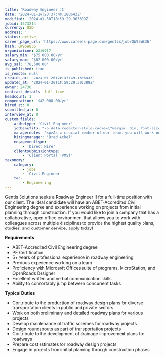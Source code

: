 ```yaml
---
title: 'Roadway Engineer II'
date: '2024-01-26T20:37:49.180643Z'
modified: '2024-01-30T18:59:29.303389Z'
jobid: 1573214
currency: USD
address: ''
status: active
career_page_url: 'https://www.careers-page.com/gentis/job/QW95W836'
hash: QW95W836
organization: 2230057
salary_min: '$75,000.00/yr'
salary_max: '$82,000.00/yr'
avg_sal: '78,500.00'
is_published: true
is_remote: null
created_at: '2024-01-26T20:37:49.180643Z'
updated_at: '2024-01-30T18:59:29.303389Z'
owner: 24730
contract_details: full_time
headcount: 1
compensation: '$82,000.00/yr'
hired_at: 0
submitted_at: 0
interview_at: 0
custom_fields:
    archetype: 'Civil Engineer'
    jobbenefits: "<p data-redactor-style-cache=\"margin: 0in; font-size: 11pt; font-family: Calibri, sans-serif; color: rgb(36, 36, 36); font-style: normal; font-variant-ligatures: normal; font-variant-caps: normal; font-weight: 400; letter-spacing: normal; orphans: 2; text-align: start; text-indent: 0px; text-transform: none; widows: 2; word-spacing: 0px; -webkit-text-stroke-width: 0px; white-space: normal; background-color: rgb(255, 255, 255); text-decoration-thickness: initial; text-decoration-style: initial; text-decoration-color: initial;\" style=\"margin: 0in; font-size: 11pt; font-family: Calibri, sans-serif; color: rgb(36, 36, 36); font-style: normal; font-variant-ligatures: normal; font-variant-caps: normal; font-weight: 400; letter-spacing: normal; orphans: 2; text-align: start; text-indent: 0px; text-transform: none; widows: 2; word-spacing: 0px; -webkit-text-stroke-width: 0px; white-space: normal; background-color: rgb(255, 255, 255); text-decoration-thickness: initial; text-decoration-style: initial; text-decoration-color: initial;\"><span data-redactor-span=\"true\" data-redactor-style-cache=\"border: 0px; font-style: inherit; font-variant: inherit; font-weight: inherit; font-stretch: inherit; font-size: inherit; line-height: inherit; font-family: Arial, sans-serif; font-optical-sizing: inherit; font-kerning: inherit; font-feature-settings: inherit; font-variation-settings: inherit; margin: 0px; padding: 0px; vertical-align: baseline; color: inherit;\" style=\"border: 0px; font-style: inherit; font-variant: inherit; font-weight: inherit; font-stretch: inherit; font-size: inherit; line-height: inherit; font-family: Arial, sans-serif; font-optical-sizing: inherit; font-kerning: inherit; font-feature-settings: inherit; font-variation-settings: inherit; margin: 0px; padding: 0px; vertical-align: baseline; color: inherit;\">Compensation and performance evaluations are completed annually. Additionally, employees are eligible to earn bonuses through our Employee Bonus Program. Our compensation packages also include coverage for professional development training/education, professional registrations, exams, and association/professional organization membership dues.</span></p>\n<p data-redactor-style-cache=\"margin: 0in; font-size: 11pt; font-family: Calibri, sans-serif; color: rgb(36, 36, 36); font-style: normal; font-variant-ligatures: normal; font-variant-caps: normal; font-weight: 400; letter-spacing: normal; orphans: 2; text-align: start; text-indent: 0px; text-transform: none; widows: 2; word-spacing: 0px; -webkit-text-stroke-width: 0px; white-space: normal; background-color: rgb(255, 255, 255); text-decoration-thickness: initial; text-decoration-style: initial; text-decoration-color: initial;\" style=\"margin: 0in; font-size: 11pt; font-family: Calibri, sans-serif; color: rgb(36, 36, 36); font-style: normal; font-variant-ligatures: normal; font-variant-caps: normal; font-weight: 400; letter-spacing: normal; orphans: 2; text-align: start; text-indent: 0px; text-transform: none; widows: 2; word-spacing: 0px; -webkit-text-stroke-width: 0px; white-space: normal; background-color: rgb(255, 255, 255); text-decoration-thickness: initial; text-decoration-style: initial; text-decoration-color: initial;\"><span data-redactor-span=\"true\" data-redactor-style-cache=\"border: 0px; font-style: inherit; font-variant: inherit; font-weight: inherit; font-stretch: inherit; font-size: inherit; line-height: inherit; font-family: Arial, sans-serif; font-optical-sizing: inherit; font-kerning: inherit; font-feature-settings: inherit; font-variation-settings: inherit; margin: 0px; padding: 0px; vertical-align: baseline; color: inherit;\" style=\"border: 0px; font-style: inherit; font-variant: inherit; font-weight: inherit; font-stretch: inherit; font-size: inherit; line-height: inherit; font-family: Arial, sans-serif; font-optical-sizing: inherit; font-kerning: inherit; font-feature-settings: inherit; font-variation-settings: inherit; margin: 0px; padding: 0px; vertical-align: baseline; color: inherit;\"></span></p>\n<p data-redactor-style-cache=\"margin: 0in; font-size: 11pt; font-family: Calibri, sans-serif; color: rgb(36, 36, 36); font-style: normal; font-variant-ligatures: normal; font-variant-caps: normal; font-weight: 400; letter-spacing: normal; orphans: 2; text-align: start; text-indent: 0px; text-transform: none; widows: 2; word-spacing: 0px; -webkit-text-stroke-width: 0px; white-space: normal; background-color: rgb(255, 255, 255); text-decoration-thickness: initial; text-decoration-style: initial; text-decoration-color: initial;\" style=\"margin: 0in; font-size: 11pt; font-family: Calibri, sans-serif; color: rgb(36, 36, 36); font-style: normal; font-variant-ligatures: normal; font-variant-caps: normal; font-weight: 400; letter-spacing: normal; orphans: 2; text-align: start; text-indent: 0px; text-transform: none; widows: 2; word-spacing: 0px; -webkit-text-stroke-width: 0px; white-space: normal; background-color: rgb(255, 255, 255); text-decoration-thickness: initial; text-decoration-style: initial; text-decoration-color: initial;\"><span data-redactor-span=\"true\" data-redactor-style-cache=\"border: 0px; font-style: inherit; font-variant: inherit; font-weight: inherit; font-stretch: inherit; font-size: inherit; line-height: inherit; font-family: Arial, sans-serif; font-optical-sizing: inherit; font-kerning: inherit; font-feature-settings: inherit; font-variation-settings: inherit; margin: 0px; padding: 0px; vertical-align: baseline; color: inherit;\" style=\"border: 0px; font-style: inherit; font-variant: inherit; font-weight: inherit; font-stretch: inherit; font-size: inherit; line-height: inherit; font-family: Arial, sans-serif; font-optical-sizing: inherit; font-kerning: inherit; font-feature-settings: inherit; font-variation-settings: inherit; margin: 0px; padding: 0px; vertical-align: baseline; color: inherit;\">Employees are offered <span data-markjs=\"true\" data-ogac=\"\" data-ogab=\"\" data-ogsc=\"\" data-ogsb=\"\" data-redactor-span=\"true\" data-redactor-style-cache=\"border: 0px; font: inherit; margin: 0px; padding: 0px; vertical-align: baseline; color: inherit;\" style=\"border: 0px; font: inherit; margin: 0px; padding: 0px; vertical-align: baseline; color: inherit;\">benefits</span> in the medical, dental, life and disability programs as part of full-time employment with the Company. <span data-markjs=\"true\" data-ogac=\"\" data-ogab=\"\" data-ogsc=\"\" data-ogsb=\"\" data-redactor-span=\"true\" data-redactor-style-cache=\"border: 0px; font: inherit; margin: 0px; padding: 0px; vertical-align: baseline; color: inherit;\" style=\"border: 0px; font: inherit; margin: 0px; padding: 0px; vertical-align: baseline; color: inherit;\">Benefits</span> are subject to the eligibility requirements and exclusions of each program.</span></p>\n<p data-redactor-style-cache=\"margin: 0in; font-size: 11pt; font-family: Calibri, sans-serif; color: rgb(36, 36, 36); font-style: normal; font-variant-ligatures: normal; font-variant-caps: normal; font-weight: 400; letter-spacing: normal; orphans: 2; text-align: start; text-indent: 0px; text-transform: none; widows: 2; word-spacing: 0px; -webkit-text-stroke-width: 0px; white-space: normal; background-color: rgb(255, 255, 255); text-decoration-thickness: initial; text-decoration-style: initial; text-decoration-color: initial;\" style=\"margin: 0in; font-size: 11pt; font-family: Calibri, sans-serif; color: rgb(36, 36, 36); font-style: normal; font-variant-ligatures: normal; font-variant-caps: normal; font-weight: 400; letter-spacing: normal; orphans: 2; text-align: start; text-indent: 0px; text-transform: none; widows: 2; word-spacing: 0px; -webkit-text-stroke-width: 0px; white-space: normal; background-color: rgb(255, 255, 255); text-decoration-thickness: initial; text-decoration-style: initial; text-decoration-color: initial;\"><span data-redactor-span=\"true\" data-redactor-style-cache=\"border: 0px; font-style: inherit; font-variant: inherit; font-weight: inherit; font-stretch: inherit; font-size: inherit; line-height: inherit; font-family: Arial, sans-serif; font-optical-sizing: inherit; font-kerning: inherit; font-feature-settings: inherit; font-variation-settings: inherit; margin: 0px; padding: 0px; vertical-align: baseline; color: inherit;\" style=\"border: 0px; font-style: inherit; font-variant: inherit; font-weight: inherit; font-stretch: inherit; font-size: inherit; line-height: inherit; font-family: Arial, sans-serif; font-optical-sizing: inherit; font-kerning: inherit; font-feature-settings: inherit; font-variation-settings: inherit; margin: 0px; padding: 0px; vertical-align: baseline; color: inherit;\"></span></p>\n<p data-redactor-style-cache=\"margin: 0in; font-size: 11pt; font-family: Calibri, sans-serif; color: rgb(36, 36, 36); font-style: normal; font-variant-ligatures: normal; font-variant-caps: normal; font-weight: 400; letter-spacing: normal; orphans: 2; text-align: start; text-indent: 0px; text-transform: none; widows: 2; word-spacing: 0px; -webkit-text-stroke-width: 0px; white-space: normal; background-color: rgb(255, 255, 255); text-decoration-thickness: initial; text-decoration-style: initial; text-decoration-color: initial;\" style=\"margin: 0in; font-size: 11pt; font-family: Calibri, sans-serif; color: rgb(36, 36, 36); font-style: normal; font-variant-ligatures: normal; font-variant-caps: normal; font-weight: 400; letter-spacing: normal; orphans: 2; text-align: start; text-indent: 0px; text-transform: none; widows: 2; word-spacing: 0px; -webkit-text-stroke-width: 0px; white-space: normal; background-color: rgb(255, 255, 255); text-decoration-thickness: initial; text-decoration-style: initial; text-decoration-color: initial;\"><strong><span data-redactor-span=\"true\" data-redactor-style-cache=\"border: 0px; font-style: inherit; font-variant: inherit; font-weight: inherit; font-stretch: inherit; font-size: inherit; line-height: inherit; font-family: Arial, sans-serif; font-optical-sizing: inherit; font-kerning: inherit; font-feature-settings: inherit; font-variation-settings: inherit; margin: 0px; padding: 0px; vertical-align: baseline; color: inherit;\" style=\"border: 0px; font-style: inherit; font-variant: inherit; font-weight: inherit; font-stretch: inherit; font-size: inherit; line-height: inherit; font-family: Arial, sans-serif; font-optical-sizing: inherit; font-kerning: inherit; font-feature-settings: inherit; font-variation-settings: inherit; margin: 0px; padding: 0px; vertical-align: baseline; color: inherit;\">Medical Insurance: </span></strong><span data-redactor-span=\"true\" data-redactor-style-cache=\"border: 0px; font-style: inherit; font-variant: inherit; font-weight: inherit; font-stretch: inherit; font-size: inherit; line-height: inherit; font-family: Arial, sans-serif; font-optical-sizing: inherit; font-kerning: inherit; font-feature-settings: inherit; font-variation-settings: inherit; margin: 0px; padding: 0px; vertical-align: baseline; color: inherit;\" style=\"border: 0px; font-style: inherit; font-variant: inherit; font-weight: inherit; font-stretch: inherit; font-size: inherit; line-height: inherit; font-family: Arial, sans-serif; font-optical-sizing: inherit; font-kerning: inherit; font-feature-settings: inherit; font-variation-settings: inherit; margin: 0px; padding: 0px; vertical-align: baseline; color: inherit;\">CM offers either individual or family medical insurance coverage. The medical benefit provides coverage for routine and preventative services. Vision coverage is provided too. Currently, CM will cover 90% (individual, employee &amp; spouse, employee &amp; dependent, or family) of the premium payment for <em>all</em> medical insurance costs. This is subject to change yearly.</span><span data-redactor-span=\"true\" data-redactor-style-cache=\"border: 0px; font-style: inherit; font-variant: inherit; font-weight: inherit; font-stretch: inherit; font-size: 10pt; line-height: inherit; font-family: Arial, sans-serif; font-optical-sizing: inherit; font-kerning: inherit; font-feature-settings: inherit; font-variation-settings: inherit; margin: 0px; padding: 0px; vertical-align: baseline; color: inherit;\" style=\"border: 0px; font-style: inherit; font-variant: inherit; font-weight: inherit; font-stretch: inherit; font-size: 10pt; line-height: inherit; font-family: Arial, sans-serif; font-optical-sizing: inherit; font-kerning: inherit; font-feature-settings: inherit; font-variation-settings: inherit; margin: 0px; padding: 0px; vertical-align: baseline; color: inherit;\"></span></p>\n<p data-redactor-style-cache=\"margin: 0in; font-size: 11pt; font-family: Calibri, sans-serif; color: rgb(36, 36, 36); font-style: normal; font-variant-ligatures: normal; font-variant-caps: normal; font-weight: 400; letter-spacing: normal; orphans: 2; text-align: start; text-indent: 0px; text-transform: none; widows: 2; word-spacing: 0px; -webkit-text-stroke-width: 0px; white-space: normal; background-color: rgb(255, 255, 255); text-decoration-thickness: initial; text-decoration-style: initial; text-decoration-color: initial;\" style=\"margin: 0in; font-size: 11pt; font-family: Calibri, sans-serif; color: rgb(36, 36, 36); font-style: normal; font-variant-ligatures: normal; font-variant-caps: normal; font-weight: 400; letter-spacing: normal; orphans: 2; text-align: start; text-indent: 0px; text-transform: none; widows: 2; word-spacing: 0px; -webkit-text-stroke-width: 0px; white-space: normal; background-color: rgb(255, 255, 255); text-decoration-thickness: initial; text-decoration-style: initial; text-decoration-color: initial;\"><span data-redactor-span=\"true\" data-redactor-style-cache=\"border: 0px; font-style: inherit; font-variant: inherit; font-weight: inherit; font-stretch: inherit; font-size: inherit; line-height: inherit; font-family: Arial, sans-serif; font-optical-sizing: inherit; font-kerning: inherit; font-feature-settings: inherit; font-variation-settings: inherit; margin: 0px; padding: 0px; vertical-align: baseline; color: inherit;\" style=\"border: 0px; font-style: inherit; font-variant: inherit; font-weight: inherit; font-stretch: inherit; font-size: inherit; line-height: inherit; font-family: Arial, sans-serif; font-optical-sizing: inherit; font-kerning: inherit; font-feature-settings: inherit; font-variation-settings: inherit; margin: 0px; padding: 0px; vertical-align: baseline; color: inherit;\"></span></p>\n<p data-redactor-style-cache=\"margin: 0in; font-size: 11pt; font-family: Calibri, sans-serif; color: rgb(36, 36, 36); font-style: normal; font-variant-ligatures: normal; font-variant-caps: normal; font-weight: 400; letter-spacing: normal; orphans: 2; text-align: start; text-indent: 0px; text-transform: none; widows: 2; word-spacing: 0px; -webkit-text-stroke-width: 0px; white-space: normal; background-color: rgb(255, 255, 255); text-decoration-thickness: initial; text-decoration-style: initial; text-decoration-color: initial;\" style=\"margin: 0in; font-size: 11pt; font-family: Calibri, sans-serif; color: rgb(36, 36, 36); font-style: normal; font-variant-ligatures: normal; font-variant-caps: normal; font-weight: 400; letter-spacing: normal; orphans: 2; text-align: start; text-indent: 0px; text-transform: none; widows: 2; word-spacing: 0px; -webkit-text-stroke-width: 0px; white-space: normal; background-color: rgb(255, 255, 255); text-decoration-thickness: initial; text-decoration-style: initial; text-decoration-color: initial;\"><strong><span data-redactor-span=\"true\" data-redactor-style-cache=\"border: 0px; font-style: inherit; font-variant: inherit; font-weight: inherit; font-stretch: inherit; font-size: inherit; line-height: inherit; font-family: Arial, sans-serif; font-optical-sizing: inherit; font-kerning: inherit; font-feature-settings: inherit; font-variation-settings: inherit; margin: 0px; padding: 0px; vertical-align: baseline; color: inherit;\" style=\"border: 0px; font-style: inherit; font-variant: inherit; font-weight: inherit; font-stretch: inherit; font-size: inherit; line-height: inherit; font-family: Arial, sans-serif; font-optical-sizing: inherit; font-kerning: inherit; font-feature-settings: inherit; font-variation-settings: inherit; margin: 0px; padding: 0px; vertical-align: baseline; color: inherit;\">Paid-Time-Off:</span></strong><span data-redactor-span=\"true\" data-redactor-style-cache=\"border: 0px; font-style: inherit; font-variant: inherit; font-weight: inherit; font-stretch: inherit; font-size: inherit; line-height: inherit; font-family: Arial, sans-serif; font-optical-sizing: inherit; font-kerning: inherit; font-feature-settings: inherit; font-variation-settings: inherit; margin: 0px; padding: 0px; vertical-align: baseline; color: inherit;\" style=\"border: 0px; font-style: inherit; font-variant: inherit; font-weight: inherit; font-stretch: inherit; font-size: inherit; line-height: inherit; font-family: Arial, sans-serif; font-optical-sizing: inherit; font-kerning: inherit; font-feature-settings: inherit; font-variation-settings: inherit; margin: 0px; padding: 0px; vertical-align: baseline; color: inherit;\"> Employee is eligible to accrue 15 days of Paid-Time-Off (PTO) per calendar year. In addition, CM offers seven paid holidays per year.</span></p>\n<p data-redactor-style-cache=\"margin: 0in; font-size: 11pt; font-family: Calibri, sans-serif; color: rgb(36, 36, 36); font-style: normal; font-variant-ligatures: normal; font-variant-caps: normal; font-weight: 400; letter-spacing: normal; orphans: 2; text-align: start; text-indent: 0px; text-transform: none; widows: 2; word-spacing: 0px; -webkit-text-stroke-width: 0px; white-space: normal; background-color: rgb(255, 255, 255); text-decoration-thickness: initial; text-decoration-style: initial; text-decoration-color: initial;\" style=\"margin: 0in; font-size: 11pt; font-family: Calibri, sans-serif; color: rgb(36, 36, 36); font-style: normal; font-variant-ligatures: normal; font-variant-caps: normal; font-weight: 400; letter-spacing: normal; orphans: 2; text-align: start; text-indent: 0px; text-transform: none; widows: 2; word-spacing: 0px; -webkit-text-stroke-width: 0px; white-space: normal; background-color: rgb(255, 255, 255); text-decoration-thickness: initial; text-decoration-style: initial; text-decoration-color: initial;\"><span data-redactor-span=\"true\" data-redactor-style-cache=\"border: 0px; font-style: inherit; font-variant: inherit; font-weight: inherit; font-stretch: inherit; font-size: inherit; line-height: inherit; font-family: Arial, sans-serif; font-optical-sizing: inherit; font-kerning: inherit; font-feature-settings: inherit; font-variation-settings: inherit; margin: 0px; padding: 0px; vertical-align: baseline; color: inherit;\" style=\"border: 0px; font-style: inherit; font-variant: inherit; font-weight: inherit; font-stretch: inherit; font-size: inherit; line-height: inherit; font-family: Arial, sans-serif; font-optical-sizing: inherit; font-kerning: inherit; font-feature-settings: inherit; font-variation-settings: inherit; margin: 0px; padding: 0px; vertical-align: baseline; color: inherit;\"></span></p>\n<p data-redactor-style-cache=\"margin: 0in; font-size: 11pt; font-family: Calibri, sans-serif; color: rgb(36, 36, 36); font-style: normal; font-variant-ligatures: normal; font-variant-caps: normal; font-weight: 400; letter-spacing: normal; orphans: 2; text-align: start; text-indent: 0px; text-transform: none; widows: 2; word-spacing: 0px; -webkit-text-stroke-width: 0px; white-space: normal; background-color: rgb(255, 255, 255); text-decoration-thickness: initial; text-decoration-style: initial; text-decoration-color: initial;\" style=\"margin: 0in; font-size: 11pt; font-family: Calibri, sans-serif; color: rgb(36, 36, 36); font-style: normal; font-variant-ligatures: normal; font-variant-caps: normal; font-weight: 400; letter-spacing: normal; orphans: 2; text-align: start; text-indent: 0px; text-transform: none; widows: 2; word-spacing: 0px; -webkit-text-stroke-width: 0px; white-space: normal; background-color: rgb(255, 255, 255); text-decoration-thickness: initial; text-decoration-style: initial; text-decoration-color: initial;\"><strong><span data-redactor-span=\"true\" data-redactor-style-cache=\"border: 0px; font-style: inherit; font-variant: inherit; font-weight: inherit; font-stretch: inherit; font-size: inherit; line-height: inherit; font-family: Arial, sans-serif; font-optical-sizing: inherit; font-kerning: inherit; font-feature-settings: inherit; font-variation-settings: inherit; margin: 0px; padding: 0px; vertical-align: baseline; color: inherit;\" style=\"border: 0px; font-style: inherit; font-variant: inherit; font-weight: inherit; font-stretch: inherit; font-size: inherit; line-height: inherit; font-family: Arial, sans-serif; font-optical-sizing: inherit; font-kerning: inherit; font-feature-settings: inherit; font-variation-settings: inherit; margin: 0px; padding: 0px; vertical-align: baseline; color: inherit;\">401(k) Profit Sharing Retirement Plan</span></strong><span data-redactor-span=\"true\" data-redactor-style-cache=\"border: 0px; font-style: inherit; font-variant: inherit; font-weight: inherit; font-stretch: inherit; font-size: inherit; line-height: inherit; font-family: Arial, sans-serif; font-optical-sizing: inherit; font-kerning: inherit; font-feature-settings: inherit; font-variation-settings: inherit; margin: 0px; padding: 0px; vertical-align: baseline; color: inherit;\" style=\"border: 0px; font-style: inherit; font-variant: inherit; font-weight: inherit; font-stretch: inherit; font-size: inherit; line-height: inherit; font-family: Arial, sans-serif; font-optical-sizing: inherit; font-kerning: inherit; font-feature-settings: inherit; font-variation-settings: inherit; margin: 0px; padding: 0px; vertical-align: baseline; color: inherit;\">: </span><span data-redactor-span=\"true\" data-redactor-style-cache=\"border: 0px; font-style: inherit; font-variant: inherit; font-weight: inherit; font-stretch: inherit; font-size: inherit; line-height: inherit; font-family: Arial, sans-serif; font-optical-sizing: inherit; font-kerning: inherit; font-feature-settings: inherit; font-variation-settings: inherit; margin: 0px; padding: 0px; vertical-align: baseline; color: inherit;\" style=\"border: 0px; font-style: inherit; font-variant: inherit; font-weight: inherit; font-stretch: inherit; font-size: inherit; line-height: inherit; font-family: Arial, sans-serif; font-optical-sizing: inherit; font-kerning: inherit; font-feature-settings: inherit; font-variation-settings: inherit; margin: 0px; padding: 0px; vertical-align: baseline; color: inherit;\">CM offers the ability for employees to participate in our company profit sharing plan. Currently, the company offers a Safe Harbor plan, which guarantees a minimum company contribution of 3% of yearly salary to a retirement account, whether you contribute or not.</span></p>\n<p data-redactor-style-cache=\"margin: 0in; font-size: 11pt; font-family: Calibri, sans-serif; color: rgb(36, 36, 36); font-style: normal; font-variant-ligatures: normal; font-variant-caps: normal; font-weight: 400; letter-spacing: normal; orphans: 2; text-align: start; text-indent: 0px; text-transform: none; widows: 2; word-spacing: 0px; -webkit-text-stroke-width: 0px; white-space: normal; background-color: rgb(255, 255, 255); text-decoration-thickness: initial; text-decoration-style: initial; text-decoration-color: initial;\" style=\"margin: 0in; font-size: 11pt; font-family: Calibri, sans-serif; color: rgb(36, 36, 36); font-style: normal; font-variant-ligatures: normal; font-variant-caps: normal; font-weight: 400; letter-spacing: normal; orphans: 2; text-align: start; text-indent: 0px; text-transform: none; widows: 2; word-spacing: 0px; -webkit-text-stroke-width: 0px; white-space: normal; background-color: rgb(255, 255, 255); text-decoration-thickness: initial; text-decoration-style: initial; text-decoration-color: initial;\"><span data-redactor-span=\"true\" data-redactor-style-cache=\"border: 0px; font-style: inherit; font-variant: inherit; font-weight: inherit; font-stretch: inherit; font-size: inherit; line-height: inherit; font-family: Arial, sans-serif; font-optical-sizing: inherit; font-kerning: inherit; font-feature-settings: inherit; font-variation-settings: inherit; margin: 0px; padding: 0px; vertical-align: baseline; color: inherit;\" style=\"border: 0px; font-style: inherit; font-variant: inherit; font-weight: inherit; font-stretch: inherit; font-size: inherit; line-height: inherit; font-family: Arial, sans-serif; font-optical-sizing: inherit; font-kerning: inherit; font-feature-settings: inherit; font-variation-settings: inherit; margin: 0px; padding: 0px; vertical-align: baseline; color: inherit;\"></span></p>\n<p data-redactor-style-cache=\"margin: 0in; font-size: 11pt; font-family: Calibri, sans-serif; color: rgb(36, 36, 36); font-style: normal; font-variant-ligatures: normal; font-variant-caps: normal; font-weight: 400; letter-spacing: normal; orphans: 2; text-align: start; text-indent: 0px; text-transform: none; widows: 2; word-spacing: 0px; -webkit-text-stroke-width: 0px; white-space: normal; background-color: rgb(255, 255, 255); text-decoration-thickness: initial; text-decoration-style: initial; text-decoration-color: initial;\" style=\"margin: 0in; font-size: 11pt; font-family: Calibri, sans-serif; color: rgb(36, 36, 36); font-style: normal; font-variant-ligatures: normal; font-variant-caps: normal; font-weight: 400; letter-spacing: normal; orphans: 2; text-align: start; text-indent: 0px; text-transform: none; widows: 2; word-spacing: 0px; -webkit-text-stroke-width: 0px; white-space: normal; background-color: rgb(255, 255, 255); text-decoration-thickness: initial; text-decoration-style: initial; text-decoration-color: initial;\"><span data-redactor-span=\"true\" data-redactor-style-cache=\"border: 0px; font-style: inherit; font-variant: inherit; font-weight: inherit; font-stretch: inherit; font-size: inherit; line-height: inherit; font-family: Arial, sans-serif; font-optical-sizing: inherit; font-kerning: inherit; font-feature-settings: inherit; font-variation-settings: inherit; margin: 0px; padding: 0px; vertical-align: baseline; color: inherit;\" style=\"border: 0px; font-style: inherit; font-variant: inherit; font-weight: inherit; font-stretch: inherit; font-size: inherit; line-height: inherit; font-family: Arial, sans-serif; font-optical-sizing: inherit; font-kerning: inherit; font-feature-settings: inherit; font-variation-settings: inherit; margin: 0px; padding: 0px; vertical-align: baseline; color: inherit;\">After one year of full employment, employees are eligible for a Company sponsored Cash Balance Plan. This is a defined benefit retirement plan. This plan provides for a yearly contribution towards a qualified account with a guaranteed rate of return.</span></p>"
    managernotes: '<p>As a crucial member of our team, you will work on the production of roadway design plans for various transportation clients in the public and private sectors. Projects include preliminary and detailed roadway plans, maintenance of traffic schemes, roundabout designs, drainage improvements, and cost estimates. You will be working on projects from initial planning through construction allowing you to see your work come to fruition. Our collaborative, open office environment allows you to work with colleagues across multiple disciplines to provide the highest quality plans, studies, and customer service. Our management style provides support for employees to thrive and develop their design passions into a fulfilling career. You will mentor younger staff, oversee and review technical design work, and complete reports, approach documents, and presentations.</p>'
    hiringmanager: 'Brad Ackel'
    engagementtype:
        - 'Direct Hire'
    clientsubmissiontype:
        - 'Client Portal (VMS)'
taxonomy:
    category:
        - jobs
        - 'Civil Engineer'
    tag:
        - Engineering
---
```


<p>Gentis Solutions seeks a Roadway Engineer II for a full-time position with our client. The ideal candidate will have an ﻿ABET-Accredited Civil Engineering degree and experience working on projects from initial planning through construction. If you would like to join a company that has a ﻿collaborative, open office environment that allows you to work with colleagues across multiple disciplines to provide the highest quality plans, studies, and customer service, apply today!</p>
<p><strong>Requirements</strong></p>
<ul><li>﻿﻿ABET-Accredited Civil Engineering degree</li><li>PE Certification</li><li>5+ years of professional experience in roadway engineering</li><li>Previous experience working on a team</li><li>Proficiency with Microsoft Offices suite of programs, MicroStation, and OpenRoads Designer</li><li>Excellent written and verbal communication skills</li><li>Ability to comfortably jump between concurrent tasks</li></ul>
<p><strong>Typical Duties</strong></p>
<ul><li>﻿﻿Contribute to the production of roadway design plans for diverse transportation clients in public and private sectors</li><li>Work on both preliminary and detailed roadway plans for various projects</li><li>Develop maintenance of traffic schemes for roadway projects</li><li>Design roundabouts as part of transportation projects</li><li>Contribute to the development of drainage improvement plans for roadways</li><li>Prepare cost estimates for roadway design projects</li><li>Engage in projects from initial planning through construction phases<br></li></ul>